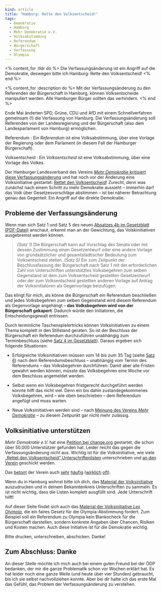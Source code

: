 ```yaml
---
kind: article
title: "Hamburg: Rette den Volksentscheid!"
tags:
  - Demokratie
  - Hamburg
  - Mehr Demokratie e.V.
  - Volksabstimmung
  - Referendum
  - Bürgerschaft
  - Verfassung
  - Olympia
---
```



<% content_for :tldr do %>
Die Verfassungsänderung ist ein Angriff auf die Demokratie, deswegen bitte ich Hamburg: Rette den Volksentscheid!
<% end %>

<% content_for :description do %>
Mit der Verfassungsänderung zu den Referenden der Bürgerschaft in Hamburg, können Volksentscheide manipuliert werden. Alle Hamburger Bürger sollten das verhindern.
<% end %>


Ende Mai änderten SPD, Grüne, CDU und AfD mit einem Schnellverfahren
gemeinsam (!) die Verfassung von Hamburg. Die Verfassungsänderung soll
Referenden von der Landesregierung und der Bürgerschaft (also dem
Landesparlament von Hamburg) ermöglichen.

Referendum
: Ein *Referendum* ist eine Volksabstimmung, über eine Vorlage der Regierung
  oder dem Parlament (in diesem Fall der Hamburger Bürgerschaft).

Volksentscheid
: Ein *Volksentscheid* ist eine Volksabstimmung, über eine Vorlage des Volkes.

Der Hamburger Landesverband des Vereins [*Mehr Demokratie* kritisiert diese
Verfassungsänderung][petition] und hat noch vor der Änderung eine
Volksinitiative gestartet: [Rettet den Volksentscheid][rdv]! Zurecht, denn was
zunächst nach einem Schritt zu mehr Demokratie aussieht – immerhin darf das
Volk über Gesetzesvorschläge abstimmen – ist bei näherer Betrachtung genau das
Gegenteil: Ein Angriff auf die direkte Demokratie.

Probleme der Verfassungsänderung
--------------------------------

Wenn man sich Satz 1 und Satz 5 des neuen [Absatzes 4b im Gesetzblatt
(PDF-Datei)][gesetzblatt] anschaut, erkennt man an der Gewichtung, das
Volskinitiativen ausgebremst werden können.

> *(Satz 1)* Die Bürgerschaft kann auf Vorschlag des Senats oder mit dessen
> Zustimmung einen Gesetzentwurf oder eine andere Vorlage von grundsätzlicher
> und gesamtstädtischer Bedeutung zum Volksentscheid stellen. *(Satz 5)* Ein
> zum Zeitpunkt der Beschlussfassung der Bürgerschaft nach Satz 1 mit der
> erforderlichen Zahl von Unterschriften unterstütztes Volksbegehren zum
> selben Gegenstand ist dem zum Volksentscheid gestellten Gesetzentwurf oder
> der zum Volksentscheid gestellten anderen Vorlage auf Antrag der
> Volksinitiatoren als Gegenvorlage beizufügen.

Das klingt für mich, als könne die Bürgerschaft ein Referendum beschließen und
jedes Volksbegehren zum selben Gegenstand wird diesem Referendum als
Gegenvorlage angehängt – **das Volksbegehren wird von der Bürgerschaft
gekapert**. Dadurch würde den Initiatoren, die Entscheidungsgewalt entrissen.

Durch terminliche Taschenspielertricks können Volksinitiativen zu einem Thema
komplett in den Stillstand geraten. So ist der Beschluss der Bürgerschaft ein
Referendum durchzuführen unabhängig zum Terminbeschluss (siehe [Satz 4 im
Gesetzblatt][gesetzblatt]). Daraus ergeben sich folgende Situationen:

* Erfolgreiche Volksinitiativen müssen vom 14 bis zum 35 Tag (siehe [Satz
  6][gesetzblatt]) nach dem Referendumsbeschluss – unabhängig vom Termin des
  Referendums – das Volksbegehren durchführen. Damit aber alle Fristen gewahrt
  werden können, müsste das Volksbegehren eine Woche vor dem Beschluss
  angemeldet werden.

* Selbst wenn ein Volksbegehren fristgerecht durchgeführt werden konnte hilft
  das nicht viel. Denn ein bis dahin zustandegekommenes Volksbegehren, wird –
  wie oben beschrieben – dem Referendum angefügt und muss warten.

* Neue Volksinitiativen werden sind – nach [Meinung des Vereins *Mehr
  Demokratie*][fallbeispiele] – zu diesem Zeitpunkt gar nicht mehr zulässig.

Volksinitiative unterstützen
----------------------------

*Mehr Demokratie e.V.* hat eine [Petition bei change.org][petition] gestartet,
die schon über 50.000 Unterstützer gefunden hat. Leider reicht das gegen die
Verfassungsänderung nicht aus. Wichtig ist für die Volksinitiative, wie viele
[„Rettet den Volksentscheid“ Unterschriftenlisten][material] unterschrieben
und [an den Verein][material2] geschickt werden.

Das [betont][] der Verein auch [sehr][] [häufig][] ([wirklich][] [oft][]).

Wenn du in Hamburg wohnst bitte ich dich, das [Material der
Volksinitiative][material] auszudrucken und in deinem Bekanntenkreis
Unterschriften zu sammeln. Es ist nicht wichtig, dass die Listen komplett
ausgfüllt sind. Jede Unterschrift hilft!

Auf dieser Seite findet sich auch das [Material der Volksinitiative *Lex
Olympia*][lex olympia], die ein faires Gesetz für die Olympia-Abstimmung
fordert. Zum Beispiel soll ein Referendum zu Olympia kein Blankocheck für die
Bürgerschaft darstellen, sondern konkrete Angaben über Chancen, Risiken und
Kosten machen.  Auch diese Initiative ist für die Demokratie wichtig.

Bitte drucken, unterschreiben, abschicken. Danke!

Zum Abschluss: Danke
--------------------

An dieser Stelle möchte ich mich auch bei einem guten Freund bei der ÖDP
bedanken, der mir die ganze Problematik schon vor Wochen erklärt hat. Es hat
leider noch eine ganze Weile (und heute über vier Stunden) gebraucht, bis ich
sie selbst nachvollziehen konnte. Aber bei dir hatte ich das erste Mal das
Gefühl, das Problem der Verfassungsänderung zu verstehen.


[petition]: https://www.change.org/p/rettet-den-volksentscheid-in-hamburg-olafscholz-gruene-hamburg-spdhh

[rdv]: http://hh.mehr-demokratie.de/hh_rettetdenvolksentscheid.html

[gesetzblatt]: https://www.buergerschaft-hh.de/ParlDok/dokument/48803/sechzehntes-gesetz-zur-%C3%A4nderung-der-verfassung-der-freien-und-hansestadt-hamburg.pdf

[fallbeispiele]: http://rettetdenvolksentscheid.de/wordpress/?page_id=36

[material]: http://rettetdenvolksentscheid.de/wordpress/?page_id=44

[material2]: http://hh.mehr-demokratie.de/hh_material.html

[sehr]: https://www.change.org/p/rettet-den-volksentscheid-in-hamburg-olafscholz-gruene-hamburg-spdhh/u/11424052
[häufig]: http://hh.mehr-demokratie.de/hh_newseinzelansicht.html?&tx_ttnews[backPid]=6831&tx_ttnews[tt_news]=16446&cHash=0814ba164d3b02d96f013084de4d45c3
[betont]: https://www.change.org/p/rettet-den-volksentscheid-in-hamburg-olafscholz-gruene-hamburg-spdhh/u/11634884
[wirklich]: https://www.change.org/p/rettet-den-volksentscheid-in-hamburg-olafscholz-gruene-hamburg-spdhh/u/11567868
[oft]: http://hh.mehr-demokratie.de/hh_newseinzelansicht.html?&tx_ttnews[backPid]=6831&tx_ttnews[tt_news]=16435&cHash=55599ad32b344f48832545dde7a3a97e

[lex olympia]: http://rettetdenvolksentscheid.de/wordpress/wp-content/uploads/2015/05/Lex-Gesetz-mit-Begruendung.pdf
